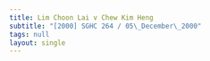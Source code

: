 ```yaml
---
title: Lim Choon Lai v Chew Kim Heng
subtitle: "[2000] SGHC 264 / 05\_December\_2000"
tags: null
layout: single
---
```



